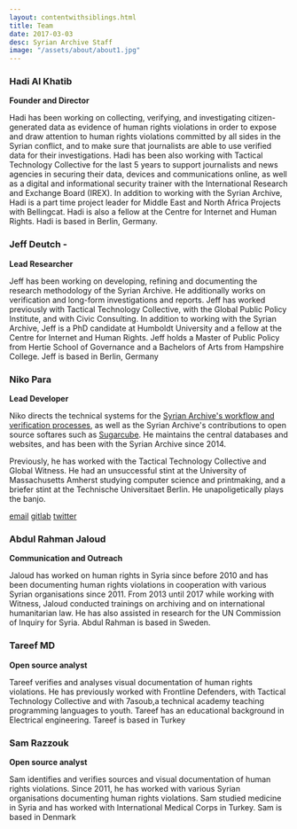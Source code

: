 ```yaml
---
layout: contentwithsiblings.html
title: Team
date: 2017-03-03
desc: Syrian Archive Staff
image: "/assets/about/about1.jpg"
---
```

### Hadi Al Khatib
__Founder and Director__

Hadi has been working on collecting, verifying, and investigating
citizen-generated data as evidence of human rights violations in order
to expose and draw attention to human rights violations committed by all
sides in the Syrian conflict, and to make sure that journalists are able
to use verified data for their investigations. Hadi has been also
working with Tactical Technology Collective for the last 5 years to
support journalists and news agencies in securing their data, devices
and communications online, as well as a digital and informational
security trainer with the International Research and Exchange Board
(IREX). In addition to working with the Syrian Archive, Hadi is a part
time project leader for Middle East and North Africa Projects with
Bellingcat. Hadi is also a fellow at the Centre for Internet and Human
Rights. Hadi is based in Berlin, Germany.

### Jeff Deutch -
__Lead Researcher__

Jeff has been working on developing, refining and documenting the research methodology
of the Syrian Archive. He additionally works on verification and
long-form investigations and reports. Jeff has worked previously with
Tactical Technology Collective, with the Global Public Policy Institute,
and with Civic Consulting.  In addition to working with the Syrian
Archive, Jeff is a PhD candidate at Humboldt University and a fellow at
the Centre for Internet and Human Rights. Jeff holds a Master of Public
Policy from Hertie School of Governance and a Bachelors of Arts from
Hampshire College. Jeff is based in Berlin, Germany


### Niko Para
__Lead Developer__

Niko directs the technical systems for the [Syrian Archive's workflow and verification processes](https://github.com/syrianarchive), as well as the Syrian Archive's contributions to open source softares such as [Sugarcube](https://gitlab.com/sugarcube).  He maintains the central databases and websites, and has been with the Syrian Archive since 2014.

Previously, he has worked with the Tactical Technology Collective and Global Witness.  He had an unsuccessful stint at the University of Massachusetts Amherst studying computer science and printmaking, and a briefer stint at the Technische Universitaet Berlin. He unapoligetically plays the banjo.

[email](mailto:niko@syrianarchive.org)
[gitlab](https://gitlab.com/nikonikoniko)
[twitter](https://twitter.com/allthatisair)

### Abdul Rahman Jaloud
__Communication and Outreach__

Jaloud has worked on human rights in Syria since before 2010 and has
been documenting human rights violations in cooperation with various
Syrian organisations since 2011. From 2013 until 2017 while working with
Witness, Jaloud conducted trainings on archiving and on international
humanitarian law. He has also assisted in research for the UN Commission
of Inquiry for Syria. Abdul Rahman is based in Sweden.

### Tareef MD
__Open source analyst__

Tareef verifies and analyses visual documentation of human rights violations. He has previously worked with Frontline Defenders, with Tactical Technology
Collective and with 7asoub,a technical academy teaching programming
languages to youth. Tareef has an educational background in Electrical
engineering. Tareef is based in Turkey

### Sam Razzouk
__Open source analyst__

Sam identifies and verifies sources and visual documentation of human rights violations.
Since 2011, he has worked with various Syrian organisations documenting
human rights violations. Sam studied medicine in Syria and has worked
with International Medical Corps in Turkey. Sam is based in Denmark
